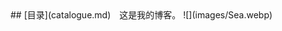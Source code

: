 <!-- 这是主页文件 -->
<html xml:lang="en" xmlns="http://www.w3.org/1999/xhtml">
<head>
<meta http-equiv="Content-Type" content="text/html; charset=UTF-8">
</head>
<title>HHHHHHHHHH</title>	    
</html>
## [目录](catalogue.md)　这是我的博客。
![](images/Sea.webp)